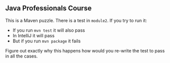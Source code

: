 Java Professionals Course
-----------------

This is a Maven puzzle. There is a test in `module2`. If you try to run it:
* If you run `mvn test` it will also pass
* In IntelliJ it will pass
* But if you run `mvn package` it fails

Figure out exactly why this happens how would you re-write the test to pass in all the cases.